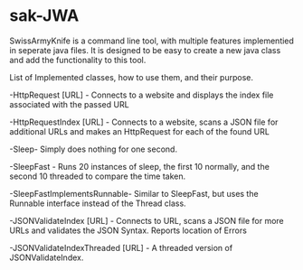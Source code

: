 # sak-JWA
SwissArmyKnife is a command line tool, with multiple features implementied in seperate java files. It is designed to be easy to create a new java class and add the functionality to this tool.

List of Implemented classes, how to use them, and their purpose.

-HttpRequest [URL] - Connects to a website and displays the index file associated with the passed URL

-HttpRequestIndex [URL] - Connects to a website, scans a JSON file for additional URLs and makes an HttpRequest for each of the found URL

-Sleep- Simply does nothing for one second.

-SleepFast - Runs 20 instances of sleep, the first 10 normally, and the second 10 threaded to compare the time taken.

-SleepFastImplementsRunnable- Similar to SleepFast, but uses the Runnable interface instead of the Thread class.

-JSONValidateIndex [URL] - Connects to URL, scans a JSON file for more URLs and validates the JSON Syntax. Reports location of Errors 

-JSONValidateIndexThreaded [URL] - A threaded version of JSONValidateIndex.
